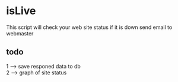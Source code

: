 # isLive

This script will  check your web site status if it is down send email to webmaster

todo
---

1 --> save responed data to db <br/>
2 --> graph of site status <br/>
